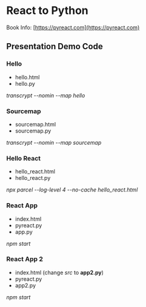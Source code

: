# React to Python
Book Info: [https://pyreact.com](https://pyreact.com)

## Presentation Demo Code

### Hello
- hello.html
- hello.py

*transcrypt --nomin --map hello*

### Sourcemap
- sourcemap.html  
- sourcemap.py

*transcrypt --nomin --map sourcemap*

### Hello React
- hello_react.html  
- hello_react.py

*npx parcel --log-level 4 --no-cache hello_react.html*

### React App
- index.html  
- pyreact.py  
- app.py

*npm start*

### React App 2
- index.html  (change *src* to **app2.py**)
- pyreact.py  
- app2.py

*npm start*
